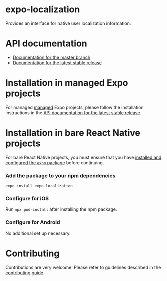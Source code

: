 # expo-localization

Provides an interface for native user localization information.

# API documentation

- [Documentation for the master branch](https://github.com/expo/expo/blob/master/docs/pages/versions/unversioned/sdk/localization.md)
- [Documentation for the latest stable release](https://docs.expo.io/versions/latest/sdk/localization/)

# Installation in managed Expo projects

For managed [managed](https://docs.expo.io/versions/latest/introduction/managed-vs-bare/) Expo projects, please follow the installation instructions in the [API documentation for the latest stable release](https://docs.expo.io/versions/latest/sdk/localization/).

# Installation in bare React Native projects

For bare React Native projects, you must ensure that you have [installed and configured the `expo` package](https://docs.expo.dev/bare/installing-expo-modules/) before continuing.

### Add the package to your npm dependencies

```
expo install expo-localization
```

### Configure for iOS

Run `npx pod-install` after installing the npm package.

### Configure for Android

No additional set up necessary.

# Contributing

Contributions are very welcome! Please refer to guidelines described in the [contributing guide](https://github.com/expo/expo#contributing).
